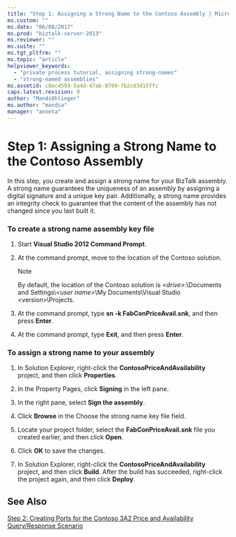 ```yaml
---
title: "Step 1: Assigning a Strong Name to the Contoso Assembly | Microsoft Docs"
ms.custom: ""
ms.date: "06/08/2017"
ms.prod: "biztalk-server-2013"
ms.reviewer: ""
ms.suite: ""
ms.tgt_pltfrm: ""
ms.topic: "article"
helpviewer_keywords: 
  - "private process tutorial, assigning strong-names"
  - "strong-named assemblies"
ms.assetid: c8ec4593-5a4d-47ab-8799-7b2cd3d15ffc
caps.latest.revision: 9
author: "MandiOhlinger"
ms.author: "mandia"
manager: "anneta"
---
```

# Step 1: Assigning a Strong Name to the Contoso Assembly
In this step, you create and assign a strong name for your BizTalk assembly. A strong name guarantees the uniqueness of an assembly by assigning a digital signature and a unique key pair. Additionally, a strong name provides an integrity check to guarantee that the content of the assembly has not changed since you last built it.  
  
### To create a strong name assembly key file  
  
1.  Start **Visual Studio 2012 Command Prompt**.  
  
2.  At the command prompt, move to the location of the Contoso solution.  
  
    > [!NOTE]
    >  By default, the location of the Contoso solution is *\<drive>*:\Documents and Settings\\*\<user name>*\My Documents\Visual Studio \<version>\Projects.  
  
3.  At the command prompt, type **sn -k FabConPriceAvail.snk**, and then press **Enter**.  
  
4.  At the command prompt, type **Exit**, and then press **Enter**.  
  
### To assign a strong name to your assembly  
  
1.  In Solution Explorer, right-click the **ContosoPriceAndAvailability** project, and then click **Properties**.  
  
2.  In the Property Pages, click **Signing** in the left pane.  
  
3.  In the right pane, select **Sign the assembly**.  
  
4.  Click **Browse** in the Choose the strong name key file field.  
  
5.  Locate your project folder, select the **FabConPriceAvail.snk** file you created earlier, and then click **Open**.  
  
6.  Click **OK** to save the changes.  
  
7.  In Solution Explorer, right-click the **ContosoPriceAndAvailability** project, and then click **Build**. After the build has succeeded, right-click the project again, and then click **Deploy**.  
  
## See Also  
 [Step 2: Creating Ports for the Contoso 3A2 Price and Availability Query/Response Scenario](step-2-create-ports-for-contoso-3a2-price-and-availability-query.md)